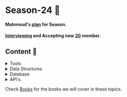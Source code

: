 # Season-24 :round_pushpin:
#### Mahmoud's [plan](/Plan) for Season.
#### [Interviewing](./interview) and Accepting new [20](/members) member.
## Content :newspaper:
<details>
<summary>Tools</summary>

### [Git and GitHub](/Tools)

* Git objects , intro git internal , gitHub.


</details>
 
<details>
<summary>Data Structures</summary>
## sd [Problems List](/DS/Problems).
### [First session](/DS/First_Session)
* Pointers , Arrays , Vector , String.
### [Second session](/DS/Second_Session)
* Linked list , Stack ,Queue. 
### [Third session](/DS/Third_Session)
* Tree , Binary tree , Binary search tree , Dfs ,Bfs ,Recursion
### [Forth session](/DS/Forth_Session)
* Delete in BST,set map unordered map ,hash table.
### [Fifth session](/DS/Fifth_Session)
* Solving problems on whole content
</details>

<details>
<summary>Database</summary>

### [First session](/DB)
* Not yet
### [Second session](/DB)
* Not yet
### [Third session](/DB)
* Not yet
### [Forth session](/DB)
* Not yet
</details>

<details>
<summary>API's</summary>

### [First session](/API'S)
* Not yet
### [Second session](/API'S)
* Not yet
### [Third session](/API'S)
* Not yet
### [Forth session](/API'S)
* Not yet

</details>






Check [Books](/Books) for the books we will cover in these topics.
